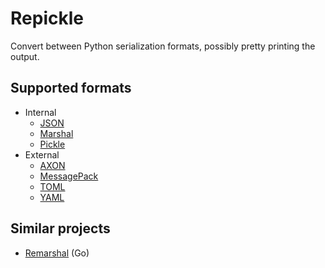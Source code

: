 # Repickle
Convert between Python serialization formats, possibly pretty printing
the output.

## Supported formats

* Internal
  * [JSON](https://docs.python.org/3.5/library/json.html)
  * [Marshal](https://docs.python.org/3.5/library/marshal.html)
  * [Pickle](https://docs.python.org/3.5/library/pickle.html)
* External
  * [AXON](http://intellimath.bitbucket.org/axon/)
  * [MessagePack](https://msgpack.org/)
  * [TOML](https://github.com/toml-lang/toml)
  * [YAML](http://yaml.org/)

## Similar projects
* [Remarshal](https://github.com/dbohdan/remarshal) (Go)
